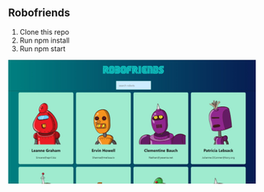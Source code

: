 ## Robofriends 

1. Clone this repo
2. Run npm install
3. Run npm start

![](public/robofriends.jpg)
